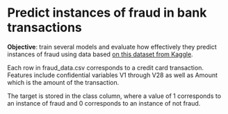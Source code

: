 # Predict instances of fraud in bank transactions


__Objective__: train several models and evaluate how effectively they predict instances of fraud using data based [on this dataset from Kaggle](https://www.kaggle.com/mlg-ulb/creditcardfraud).

Each row in fraud_data.csv corresponds to a credit card transaction. Features include confidential variables V1 through V28 as well as Amount which is the amount of the transaction.

The target is stored in the class column, where a value of 1 corresponds to an instance of fraud and 0 corresponds to an instance of not fraud.

